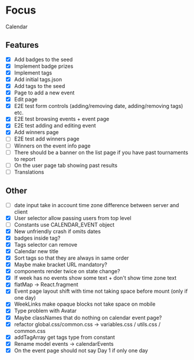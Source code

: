 # Focus

Calendar

## Features

- [x] Add badges to the seed
- [x] Implement badge prizes
- [x] Implement tags
- [x] Add initial tags.json
- [x] Add tags to the seed
- [x] Page to add a new event
- [x] Edit page
- [x] E2E test form controls (adding/removing date, adding/removing tags) etc.
- [x] E2E test browsing events + event page
- [x] E2E test adding and editing event
- [x] Add winners page
- [ ] E2E test add winners page
- [ ] Winners on the event info page
- [ ] There should be a banner on the list page if you have past tournaments to report
- [ ] On the user page tab showing past results
- [ ] Translations

## Other

- [ ] date input take in account time zone difference between server and client
- [x] User selector allow passing users from top level
- [ ] Constants use CALENDAR_EVENT object
- [x] New unfriendly crash if omits dates
- [x] badges inside tag?
- [x] Tags selector can remove
- [x] Calendar new title
- [x] Sort tags so that they are always in same order
- [x] Maybe make bracket URL mandatory?
- [x] components render twice on state change?
- [x] If week has no events show some text + don't show time zone text
- [x] flatMap -> React.fragment
- [x] Event page layout shift with time not taking space before mount (only if one day)
- [x] WeekLinks make opaque blocks not take space on mobile
- [x] Type problem with Avatar
- [x] Maybe classNames that do nothing on calendar event page?
- [x] refactor global.css/common.css -> variables.css / utils.css / common.css
- [x] addTagArray get tags type from constant
- [x] Rename model events -> calendarEvents
- [x] On the event page should not say Day 1 if only one day
